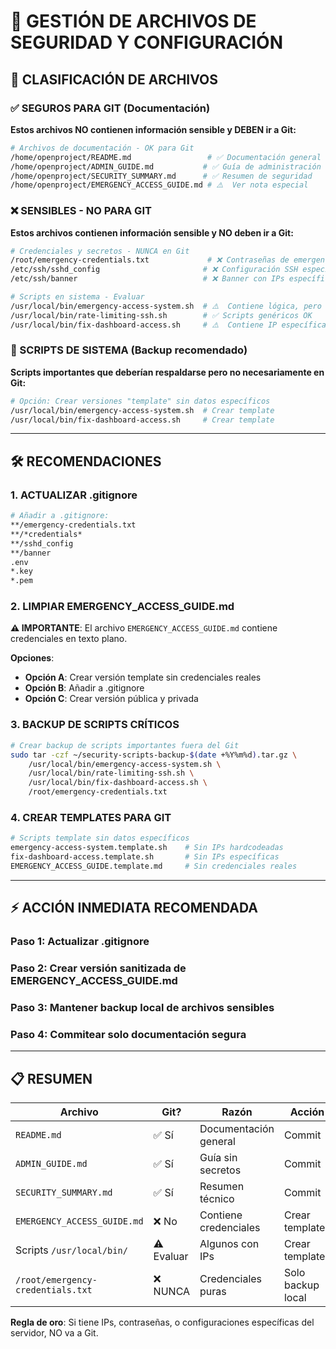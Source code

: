 # 📂 GESTIÓN DE ARCHIVOS DE SEGURIDAD Y CONFIGURACIÓN

## 🔐 CLASIFICACIÓN DE ARCHIVOS

### ✅ SEGUROS PARA GIT (Documentación)
**Estos archivos NO contienen información sensible y DEBEN ir a Git:**

```bash
# Archivos de documentación - OK para Git
/home/openproject/README.md                 # ✅ Documentación general
/home/openproject/ADMIN_GUIDE.md           # ✅ Guía de administración
/home/openproject/SECURITY_SUMMARY.md      # ✅ Resumen de seguridad
/home/openproject/EMERGENCY_ACCESS_GUIDE.md # ⚠️  Ver nota especial
```

### ❌ SENSIBLES - NO PARA GIT
**Estos archivos contienen información sensible y NO deben ir a Git:**

```bash
# Credenciales y secretos - NUNCA en Git
/root/emergency-credentials.txt             # ❌ Contraseñas de emergencia
/etc/ssh/sshd_config                       # ❌ Configuración SSH específica
/etc/ssh/banner                            # ❌ Banner con IPs específicas

# Scripts en sistema - Evaluar
/usr/local/bin/emergency-access-system.sh  # ⚠️  Contiene lógica, pero OK
/usr/local/bin/rate-limiting-ssh.sh        # ✅ Scripts genéricos OK
/usr/local/bin/fix-dashboard-access.sh     # ⚠️  Contiene IP específica
```

### 🔄 SCRIPTS DE SISTEMA (Backup recomendado)
**Scripts importantes que deberían respaldarse pero no necesariamente en Git:**

```bash
# Opción: Crear versiones "template" sin datos específicos
/usr/local/bin/emergency-access-system.sh  # Crear template
/usr/local/bin/fix-dashboard-access.sh     # Crear template
```

---

## 🛠️ RECOMENDACIONES

### 1. ACTUALIZAR .gitignore
```bash
# Añadir a .gitignore:
**/emergency-credentials.txt
**/*credentials*
**/sshd_config
**/banner
.env
*.key
*.pem
```

### 2. LIMPIAR EMERGENCY_ACCESS_GUIDE.md
**⚠️ IMPORTANTE**: El archivo `EMERGENCY_ACCESS_GUIDE.md` contiene credenciales en texto plano.

**Opciones**:
- **Opción A**: Crear versión template sin credenciales reales
- **Opción B**: Añadir a .gitignore
- **Opción C**: Crear versión pública y privada

### 3. BACKUP DE SCRIPTS CRÍTICOS
```bash
# Crear backup de scripts importantes fuera del Git
sudo tar -czf ~/security-scripts-backup-$(date +%Y%m%d).tar.gz \
    /usr/local/bin/emergency-access-system.sh \
    /usr/local/bin/rate-limiting-ssh.sh \
    /usr/local/bin/fix-dashboard-access.sh \
    /root/emergency-credentials.txt
```

### 4. CREAR TEMPLATES PARA GIT
```bash
# Scripts template sin datos específicos
emergency-access-system.template.sh    # Sin IPs hardcodeadas
fix-dashboard-access.template.sh       # Sin IPs específicas
EMERGENCY_ACCESS_GUIDE.template.md     # Sin credenciales reales
```

---

## ⚡ ACCIÓN INMEDIATA RECOMENDADA

### Paso 1: Actualizar .gitignore
### Paso 2: Crear versión sanitizada de EMERGENCY_ACCESS_GUIDE.md
### Paso 3: Mantener backup local de archivos sensibles
### Paso 4: Commitear solo documentación segura

---

## 📋 RESUMEN

| Archivo | Git? | Razón | Acción |
|---------|------|-------|--------|
| `README.md` | ✅ Sí | Documentación general | Commit |
| `ADMIN_GUIDE.md` | ✅ Sí | Guía sin secretos | Commit |
| `SECURITY_SUMMARY.md` | ✅ Sí | Resumen técnico | Commit |
| `EMERGENCY_ACCESS_GUIDE.md` | ❌ No | Contiene credenciales | Crear template |
| Scripts `/usr/local/bin/` | ⚠️ Evaluar | Algunos con IPs | Crear templates |
| `/root/emergency-credentials.txt` | ❌ NUNCA | Credenciales puras | Solo backup local |

**Regla de oro**: Si tiene IPs, contraseñas, o configuraciones específicas del servidor, NO va a Git.
